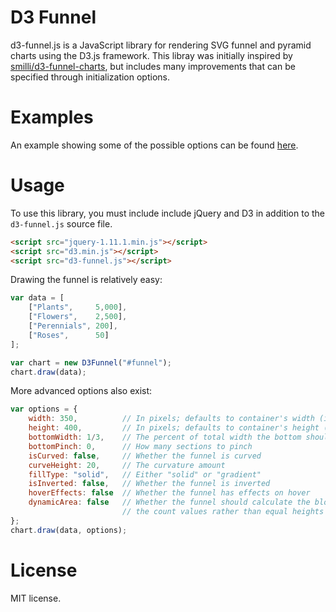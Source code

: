 # D3 Funnel

d3-funnel.js is a JavaScript library for rendering SVG funnel and pyramid charts
using the D3.js framework. This libray was initially inspired by [smilli/d3-funnel-charts](https://github.com/smilli/d3-funnel-charts),
but includes many improvements that can be specified through initialization
options.

# Examples

An example showing some of the possible options can be found [here](https://cdn.rawgit.com/jakezatecky/d3-funnel/0.5.1/example/index.html).

# Usage

To use this library, you must include include jQuery and D3 in addition to the
`d3-funnel.js` source file.

``` html
<script src="jquery-1.11.1.min.js"></script>
<script src="d3.min.js"></script>
<script src="d3-funnel.js"></script>
```

Drawing the funnel is relatively easy:

``` javascript
var data = [
    ["Plants",     5,000],
    ["Flowers",    2,500],
    ["Perennials", 200],
    ["Roses",      50]
];

var chart = new D3Funnel("#funnel");
chart.draw(data);
```

More advanced options also exist:

``` javascript
var options = {
    width: 350,          // In pixels; defaults to container's width (if non-zero)
    height: 400,         // In pixels; defaults to container's height (if non-zero)
    bottomWidth: 1/3,    // The percent of total width the bottom should be
    bottomPinch: 0,      // How many sections to pinch
    isCurved: false,     // Whether the funnel is curved
    curveHeight: 20,     // The curvature amount
    fillType: "solid",   // Either "solid" or "gradient"
    isInverted: false,   // Whether the funnel is inverted
    hoverEffects: false  // Whether the funnel has effects on hover
    dynamicArea: false   // Whether the funnel should calculate the blocks by
                         // the count values rather than equal heights
};
chart.draw(data, options);
```

# License

MIT license.
